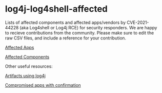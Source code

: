 # log4j-log4shell-affected
Lists of affected components and affected apps/vendors by CVE-2021-44228 (aka Log4shell or Log4j RCE) for security responders. 
We are happy to recieve contributions from the community. Please make sure to edit the raw CSV files, and include a reference for your contribution.



[Affected Apps](https://github.com/authomize/log4j-log4shell-affected/blob/master/affected_apps.md)


[Affected Components](https://github.com/authomize/log4j-log4shell-affected/blob/master/affected_components.md)














Other useful resources:

[Artifacts using log4j](https://mvnrepository.com/artifact/log4j/log4j/usages?p=1)

[Compromised apps with confirmation](https://github.com/YfryTchsGD/Log4jAttackSurface)
